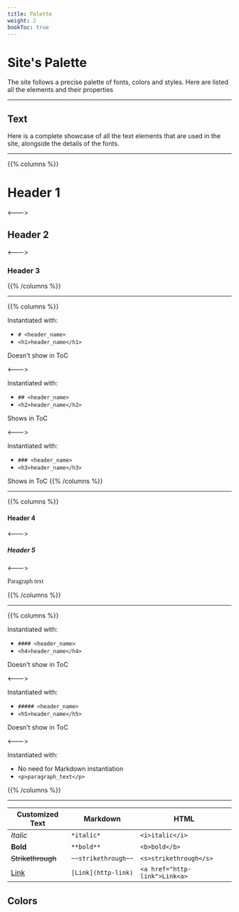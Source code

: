 ```yaml
---
title: Palette
weight: 2
bookToc: true
---
```


# Site's Palette

The site follows a precise palette of fonts, colors and styles. Here are listed all the elements and their properties

---

## Text

Here is a complete showcase of all the text elements that are used in the site, alongside the details of the fonts.

---

{{% columns %}}
# Header 1
<--->
## Header 2
<--->
### Header 3
{{% /columns %}}

---

{{% columns %}}

Instantiated with:
 - `# <header_name>`
 - `<h1>header_name</h1>`

Doesn't show in ToC

<--->

Instantiated with:
 - `## <header_name>`
 - `<h2>header_name</h2>`

Shows in ToC

<--->

Instantiated with:
 - `### <header_name>`
 - `<h3>header_name</h3>`

Shows in ToC
{{% /columns %}}

---

{{% columns %}}
#### Header 4
<--->
##### Header 5
<--->
<p style="font-family: 'DM Sans'">Paragraph text</p>
{{% /columns %}}

---

{{% columns %}}

Instantiated with:
 - `#### <header_name>`
 - `<h4>header_name</h4>`

Doesn't show in ToC

<--->

Instantiated with:
 - `##### <header_name>`
 - `<h5>header_name</h5>`

Doesn't show in ToC

<--->

Instantiated with:
 - No need for Markdown instantiation
 - `<p>paragraph_text</p>`

{{% /columns %}}

---

|Customized Text|Markdown|HTML|
|---|---|---|
|*Italic*|`*italic*`|`<i>italic</i>`|
|**Bold**|`**bold**`|`<b>bold</b>`|
|~~Strikethrough~~|`~~strikethrough~~`|`<s>strikethrough</s>`|
|[Link](https://www.sapienzastudents.net)|`[Link](http-link)`|`<a href="http-link">Link<a>`|

## Colors
